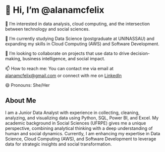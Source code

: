# 👋 Hi, I’m @alanamcfelix

👀 I’m interested in data analysis, cloud computing, and the intersection between technology and social sciences.

🌱 I’m currently studying Data Science (postgraduate at UNINASSAU) and expanding my skills in Cloud Computing (AWS) and Software Development.

💞️ I’m looking to collaborate on projects that use data to drive decision-making, business intelligence, and social impact.

📫 How to reach me: You can contact me via email at alanamcfelix@gmail.com or connect with me on [LinkedIn](https://www.linkedin.com/in/alana-felix/)

😄 Pronouns: She/Her

## About Me
I am a Junior Data Analyst with experience in collecting, cleaning, analyzing, and visualizing data using Python, SQL, Power BI, and Excel. My academic background in Social Sciences (UFRPE) gives me a unique perspective, combining analytical thinking with a deep understanding of human and social dynamics. Currently, I am enhancing my expertise in Data Science, Cloud Computing (AWS), and Software Development to leverage data for strategic insights and social transformation.
